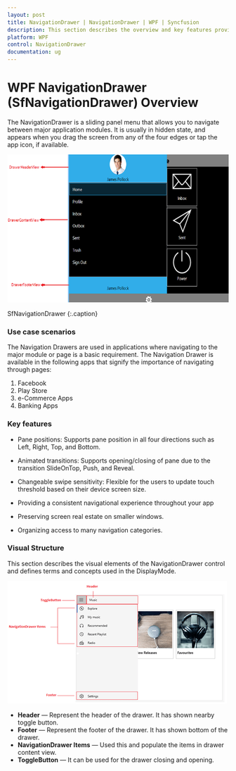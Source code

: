 ```yaml
---
layout: post
title: NavigationDrawer | NavigationDrawer | WPF | Syncfusion
description: This section describes the overview and key features provided on the WPF platform in the SfNavigationDrawer. 
platform: WPF
control: NavigationDrawer
documentation: ug
---
```


# WPF NavigationDrawer (SfNavigationDrawer) Overview

The NavigationDrawer is a sliding panel menu that allows you to navigate between major application modules. It is usually in hidden state, and appears when you drag the screen from any of the four edges or tap the app icon, if available.

![Overview image of NavigationDrawer](Overview_images/Overview_img1.png) 
                                              
SfNavigationDrawer
{:.caption}

### Use case scenarios

The Navigation Drawers are used in applications where navigating to the major module or page is a basic requirement. The Navigation Drawer is available in the following apps that signify the importance of navigating through pages:

1. Facebook
2. Play Store
3. e-Commerce Apps
4. Banking Apps

### Key features

* Pane positions: Supports pane position in all four directions such as Left, Right, Top, and Bottom. 

* Animated transitions: Supports opening/closing of pane due to the transition SlideOnTop, Push, and Reveal.

* Changeable swipe sensitivity: Flexible for the users to update touch threshold based on their device screen size.

* Providing a consistent navigational experience throughout your app

* Preserving screen real estate on smaller windows.

* Organizing access to many navigation categories.

### Visual Structure

This section describes the visual elements of the NavigationDrawer control and defines terms and concepts used in the DisplayMode.

![VisualStructure](Overview_images/VisualStructure.png)


* **Header** —  Represent the header of the drawer. It has shown nearby toggle button. 
* **Footer** — Represent the footer of the drawer. It has shown bottom of the drawer. 
* **NavigationDrawer Items** — Used this and populate the items in drawer content view.
* **ToggleButton** — It can be used for the drawer closing and opening. 